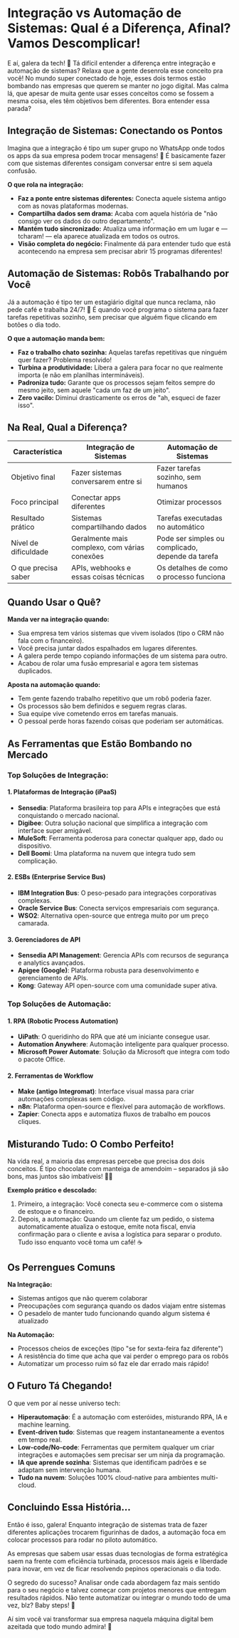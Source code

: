 # Integração vs Automação de Sistemas: Qual é a Diferença, Afinal? Vamos Descomplicar!

E aí, galera da tech! 🚀 Tá difícil entender a diferença entre integração e automação de sistemas? Relaxa que a gente desenrola esse conceito pra você! No mundo super conectado de hoje, esses dois termos estão bombando nas empresas que querem se manter no jogo digital. Mas calma lá, que apesar de muita gente usar esses conceitos como se fossem a mesma coisa, eles têm objetivos bem diferentes. Bora entender essa parada?

## Integração de Sistemas: Conectando os Pontos

Imagina que a integração é tipo um super grupo no WhatsApp onde todos os apps da sua empresa podem trocar mensagens! 📱 É basicamente fazer com que sistemas diferentes consigam conversar entre si sem aquela confusão.

**O que rola na integração:**

- **Faz a ponte entre sistemas diferentes:** Conecta aquele sistema antigo com as novas plataformas modernas.
- **Compartilha dados sem drama:** Acaba com aquela história de "não consigo ver os dados do outro departamento".
- **Mantém tudo sincronizado:** Atualiza uma informação em um lugar e — tcharam! — ela aparece atualizada em todos os outros.
- **Visão completa do negócio:** Finalmente dá para entender tudo que está acontecendo na empresa sem precisar abrir 15 programas diferentes!

## Automação de Sistemas: Robôs Trabalhando por Você

Já a automação é tipo ter um estagiário digital que nunca reclama, não pede café e trabalha 24/7! 🤖 É quando você programa o sistema para fazer tarefas repetitivas sozinho, sem precisar que alguém fique clicando em botões o dia todo.

**O que a automação manda bem:**

- **Faz o trabalho chato sozinha:** Aquelas tarefas repetitivas que ninguém quer fazer? Problema resolvido!
- **Turbina a produtividade:** Libera a galera para focar no que realmente importa (e não em planilhas intermináveis).
- **Padroniza tudo:** Garante que os processos sejam feitos sempre do mesmo jeito, sem aquele "cada um faz de um jeito".
- **Zero vacilo:** Diminui drasticamente os erros de "ah, esqueci de fazer isso".

## Na Real, Qual a Diferença?

| Característica       | Integração de Sistemas                        | Automação de Sistemas                             |
| -------------------- | --------------------------------------------- | ------------------------------------------------- |
| Objetivo final       | Fazer sistemas conversarem entre si           | Fazer tarefas sozinho, sem humanos                |
| Foco principal       | Conectar apps diferentes                      | Otimizar processos                                |
| Resultado prático    | Sistemas compartilhando dados                 | Tarefas executadas no automático                  |
| Nível de dificuldade | Geralmente mais complexo, com várias conexões | Pode ser simples ou complicado, depende da tarefa |
| O que precisa saber  | APIs, webhooks e essas coisas técnicas        | Os detalhes de como o processo funciona           |

## Quando Usar o Quê?

**Manda ver na integração quando:**

- Sua empresa tem vários sistemas que vivem isolados (tipo o CRM não fala com o financeiro).
- Você precisa juntar dados espalhados em lugares diferentes.
- A galera perde tempo copiando informações de um sistema para outro.
- Acabou de rolar uma fusão empresarial e agora tem sistemas duplicados.

**Aposta na automação quando:**

- Tem gente fazendo trabalho repetitivo que um robô poderia fazer.
- Os processos são bem definidos e seguem regras claras.
- Sua equipe vive cometendo erros em tarefas manuais.
- O pessoal perde horas fazendo coisas que poderiam ser automáticas.

## As Ferramentas que Estão Bombando no Mercado

### Top Soluções de Integração:

#### 1. Plataformas de Integração (iPaaS)

- **Sensedia**: Plataforma brasileira top para APIs e integrações que está conquistando o mercado nacional.
- **Digibee**: Outra solução nacional que simplifica a integração com interface super amigável.
- **MuleSoft**: Ferramenta poderosa para conectar qualquer app, dado ou dispositivo.
- **Dell Boomi**: Uma plataforma na nuvem que integra tudo sem complicação.

#### 2. ESBs (Enterprise Service Bus)

- **IBM Integration Bus**: O peso-pesado para integrações corporativas complexas.
- **Oracle Service Bus**: Conecta serviços empresariais com segurança.
- **WSO2**: Alternativa open-source que entrega muito por um preço camarada.

#### 3. Gerenciadores de API

- **Sensedia API Management**: Gerencia APIs com recursos de segurança e analytics avançados.
- **Apigee (Google)**: Plataforma robusta para desenvolvimento e gerenciamento de APIs.
- **Kong**: Gateway API open-source com uma comunidade super ativa.

### Top Soluções de Automação:

#### 1. RPA (Robotic Process Automation)

- **UiPath**: O queridinho do RPA que até um iniciante consegue usar.
- **Automation Anywhere**: Automação inteligente para qualquer processo.
- **Microsoft Power Automate**: Solução da Microsoft que integra com todo o pacote Office.

#### 2. Ferramentas de Workflow

- **Make (antigo Integromat)**: Interface visual massa para criar automações complexas sem código.
- **n8n**: Plataforma open-source e flexível para automação de workflows.
- **Zapier**: Conecta apps e automatiza fluxos de trabalho em poucos cliques.

## Misturando Tudo: O Combo Perfeito!

Na vida real, a maioria das empresas percebe que precisa dos dois conceitos. É tipo chocolate com manteiga de amendoim – separados já são bons, mas juntos são imbatíveis! 🍫🥜

**Exemplo prático e descolado:**

1. Primeiro, a integração: Você conecta seu e-commerce com o sistema de estoque e o financeiro.
2. Depois, a automação: Quando um cliente faz um pedido, o sistema automaticamente atualiza o estoque, emite nota fiscal, envia confirmação para o cliente e avisa a logística para separar o produto. Tudo isso enquanto você toma um café! ☕

## Os Perrengues Comuns

**Na Integração:**

- Sistemas antigos que não querem colaborar
- Preocupações com segurança quando os dados viajam entre sistemas
- O pesadelo de manter tudo funcionando quando algum sistema é atualizado

**Na Automação:**

- Processos cheios de exceções (tipo "se for sexta-feira faz diferente")
- A resistência do time que acha que vai perder o emprego para os robôs
- Automatizar um processo ruim só faz ele dar errado mais rápido!

## O Futuro Tá Chegando!

O que vem por aí nesse universo tech:

- **Hiperautomação**: É a automação com esteróides, misturando RPA, IA e machine learning.
- **Event-driven tudo**: Sistemas que reagem instantaneamente a eventos em tempo real.
- **Low-code/No-code**: Ferramentas que permitem qualquer um criar integrações e automações sem precisar ser um ninja da programação.
- **IA que aprende sozinha**: Sistemas que identificam padrões e se adaptam sem intervenção humana.
- **Tudo na nuvem**: Soluções 100% cloud-native para ambientes multi-cloud.

## Concluindo Essa História…

Então é isso, galera! Enquanto integração de sistemas trata de fazer diferentes aplicações trocarem figurinhas de dados, a automação foca em colocar processos para rodar no piloto automático.

As empresas que sabem usar essas duas tecnologias de forma estratégica saem na frente com eficiência turbinada, processos mais ágeis e liberdade para inovar, em vez de ficar resolvendo pepinos operacionais o dia todo.

O segredo do sucesso? Analisar onde cada abordagem faz mais sentido para o seu negócio e talvez começar com projetos menores que entregam resultados rápidos. Não tente automatizar ou integrar o mundo todo de uma vez, blz? Baby steps! 👶

Aí sim você vai transformar sua empresa naquela máquina digital bem azeitada que todo mundo admira! 🚀
